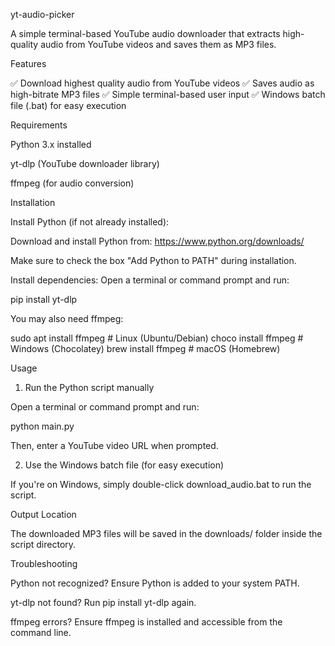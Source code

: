 yt-audio-picker

A simple terminal-based YouTube audio downloader that extracts high-quality audio from YouTube videos and saves them as MP3 files.

Features

✅ Download highest quality audio from YouTube videos
✅ Saves audio as high-bitrate MP3 files
✅ Simple terminal-based user input
✅ Windows batch file (.bat) for easy execution

Requirements

Python 3.x installed

yt-dlp (YouTube downloader library)

ffmpeg (for audio conversion)

Installation

Install Python (if not already installed):

Download and install Python from: https://www.python.org/downloads/

Make sure to check the box "Add Python to PATH" during installation.

Install dependencies:
Open a terminal or command prompt and run:

pip install yt-dlp

You may also need ffmpeg:

sudo apt install ffmpeg  # Linux (Ubuntu/Debian)
choco install ffmpeg      # Windows (Chocolatey)
brew install ffmpeg       # macOS (Homebrew)

Usage

1. Run the Python script manually

Open a terminal or command prompt and run:

python main.py

Then, enter a YouTube video URL when prompted.

2. Use the Windows batch file (for easy execution)

If you're on Windows, simply double-click download_audio.bat to run the script.

Output Location

The downloaded MP3 files will be saved in the downloads/ folder inside the script directory.

Troubleshooting

Python not recognized? Ensure Python is added to your system PATH.

yt-dlp not found? Run pip install yt-dlp again.

ffmpeg errors? Ensure ffmpeg is installed and accessible from the command line.